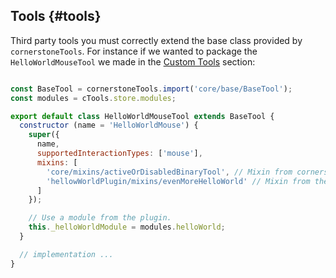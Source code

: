 ## Tools {#tools}

Third party tools you must correctly extend the base class provided by `cornerstoneTools`. For instance if we wanted to package the `HelloWorldMouseTool` we made in the [Custom Tools](custom-tools/index.md) section:

```js

const BaseTool = cornerstoneTools.import('core/base/BaseTool');
const modules = cTools.store.modules;

export default class HelloWorldMouseTool extends BaseTool {
  constructor (name = 'HelloWorldMouse') {
    super({
      name,
      supportedInteractionTypes: ['mouse'],
      mixins: [
        'core/mixins/activeOrDisabledBinaryTool', // Mixin from cornerstoneTools source.
        'hellowWorldPlugin/mixins/evenMoreHelloWorld' // Mixin from the plugin.
      ]
    });

    // Use a module from the plugin.
    this._helloWorldModule = modules.helloWorld;
  }

  // implementation ...
}
```

